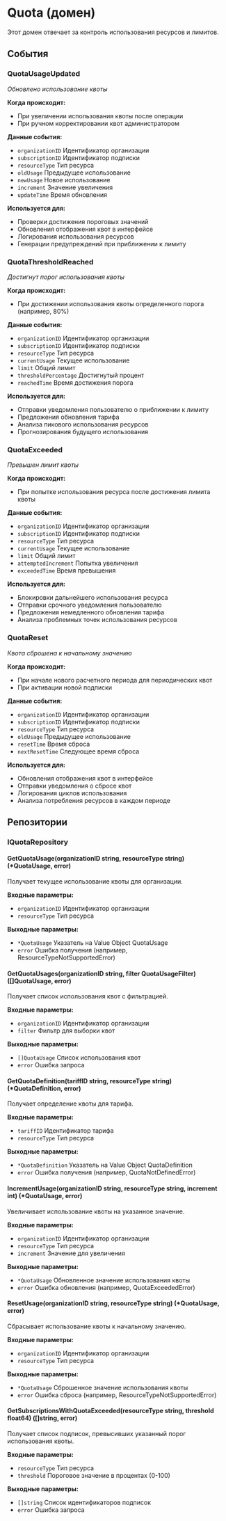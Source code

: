 # Quota (домен)

Этот домен отвечает за контроль использования ресурсов и лимитов.

## События

### QuotaUsageUpdated
*Обновлено использование квоты*

**Когда происходит:**
- При увеличении использования квоты после операции
- При ручном корректировании квот администратором

**Данные события:**
- `organizationID` Идентификатор организации
- `subscriptionID` Идентификатор подписки
- `resourceType` Тип ресурса
- `oldUsage` Предыдущее использование
- `newUsage` Новое использование
- `increment` Значение увеличения
- `updateTime` Время обновления

**Используется для:**
- Проверки достижения пороговых значений
- Обновления отображения квот в интерфейсе
- Логирования использования ресурсов
- Генерации предупреждений при приближении к лимиту

### QuotaThresholdReached
*Достигнут порог использования квоты*

**Когда происходит:**
- При достижении использования квоты определенного порога (например, 80%)

**Данные события:**
- `organizationID` Идентификатор организации
- `subscriptionID` Идентификатор подписки
- `resourceType` Тип ресурса
- `currentUsage` Текущее использование
- `limit` Общий лимит
- `thresholdPercentage` Достигнутый процент
- `reachedTime` Время достижения порога

**Используется для:**
- Отправки уведомления пользователю о приближении к лимиту
- Предложения обновления тарифа
- Анализа пикового использования ресурсов
- Прогнозирования будущего использования

### QuotaExceeded
*Превышен лимит квоты*

**Когда происходит:**
- При попытке использования ресурса после достижения лимита квоты

**Данные события:**
- `organizationID` Идентификатор организации
- `subscriptionID` Идентификатор подписки
- `resourceType` Тип ресурса
- `currentUsage` Текущее использование
- `limit` Общий лимит
- `attemptedIncrement` Попытка увеличения
- `exceededTime` Время превышения

**Используется для:**
- Блокировки дальнейшего использования ресурса
- Отправки срочного уведомления пользователю
- Предложения немедленного обновления тарифа
- Анализа проблемных точек использования ресурсов

### QuotaReset
*Квота сброшена к начальному значению*

**Когда происходит:**
- При начале нового расчетного периода для периодических квот
- При активации новой подписки

**Данные события:**
- `organizationID` Идентификатор организации
- `subscriptionID` Идентификатор подписки
- `resourceType` Тип ресурса
- `oldUsage` Предыдущее использование
- `resetTime` Время сброса
- `nextResetTime` Следующее время сброса

**Используется для:**
- Обновления отображения квот в интерфейсе
- Отправки уведомления о сбросе квот
- Логирования циклов использования
- Анализа потребления ресурсов в каждом периоде

## Репозитории

### IQuotaRepository

#### GetQuotaUsage(organizationID string, resourceType string) (*QuotaUsage, error)
Получает текущее использование квоты для организации.

**Входные параметры:**
- `organizationID` Идентификатор организации
- `resourceType` Тип ресурса

**Выходные параметры:**
- `*QuotaUsage` Указатель на Value Object QuotaUsage
- `error` Ошибка получения (например, ResourceTypeNotSupportedError)

#### GetQuotaUsages(organizationID string, filter QuotaUsageFilter) ([]QuotaUsage, error)
Получает список использования квот с фильтрацией.

**Входные параметры:**
- `organizationID` Идентификатор организации
- `filter` Фильтр для выборки квот

**Выходные параметры:**
- `[]QuotaUsage` Список использования квот
- `error` Ошибка запроса

#### GetQuotaDefinition(tariffID string, resourceType string) (*QuotaDefinition, error)
Получает определение квоты для тарифа.

**Входные параметры:**
- `tariffID` Идентификатор тарифа
- `resourceType` Тип ресурса

**Выходные параметры:**
- `*QuotaDefinition` Указатель на Value Object QuotaDefinition
- `error` Ошибка получения (например, QuotaNotDefinedError)

#### IncrementUsage(organizationID string, resourceType string, increment int) (*QuotaUsage, error)
Увеличивает использование квоты на указанное значение.

**Входные параметры:**
- `organizationID` Идентификатор организации
- `resourceType` Тип ресурса
- `increment` Значение для увеличения

**Выходные параметры:**
- `*QuotaUsage` Обновленное значение использования квоты
- `error` Ошибка обновления (например, QuotaExceededError)

#### ResetUsage(organizationID string, resourceType string) (*QuotaUsage, error)
Сбрасывает использование квоты к начальному значению.

**Входные параметры:**
- `organizationID` Идентификатор организации
- `resourceType` Тип ресурса

**Выходные параметры:**
- `*QuotaUsage` Сброшенное значение использования квоты
- `error` Ошибка сброса (например, ResourceTypeNotSupportedError)

#### GetSubscriptionsWithQuotaExceeded(resourceType string, threshold float64) ([]string, error)
Получает список подписок, превысивших указанный порог использования квоты.

**Входные параметры:**
- `resourceType` Тип ресурса
- `threshold` Пороговое значение в процентах (0-100)

**Выходные параметры:**
- `[]string` Список идентификаторов подписок
- `error` Ошибка запроса
